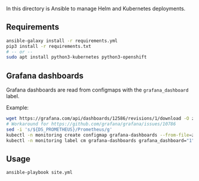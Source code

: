 In this directory is Ansible to manage Helm and Kubernetes deployments.


## Requirements

```bash
ansible-galaxy install -r requirements.yml
pip3 install -r requirements.txt
# -- or -- 
sudo apt install python3-kubernetes python3-openshift
```


## Grafana dashboards

Grafana dashboards are read from configmaps with the `grafana_dashboard` label.

Example:
```bash
wget https://grafana.com/api/dashboards/12586/revisions/1/download -O zfs_configmap.json
# Workaround for https://github.com/grafana/grafana/issues/10786
sed -i 's/${DS_PROMETHEUS}/Prometheus/g'
kubectl -n monitoring create configmap grafana-dashboards --from-file=zfs_configmap.json
kubectl -n monitoring label cm grafana-dashboards grafana_dashboard="1"
```


## Usage

```bash
ansible-playbook site.yml
```
